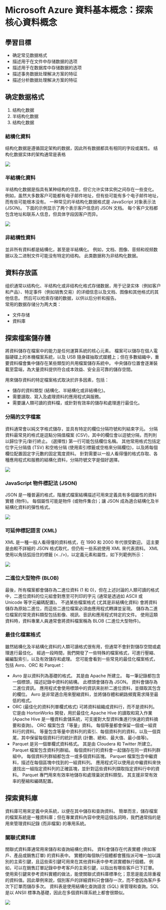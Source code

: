 <h1> Microsoft Azure 資料基本概念：探索核心資料概念 </h1>
<h2>學習目標</h3>
<ul>
  <li>确定常见数据格式</li>
  <li>描述用于在文件中存储数据的选项</li>
  <li>描述用于在数据库中存储数据的选项</li>
  <li>描述事务数据处理解决方案的特征</li>
  <li>描述分析数据处理解决方案的特征</li>
</ul>
<h2>确定数据格式</h3>
<ol>
  <li>结构化数据</li>
  <li>半结构化数据</li>
  <li>结构化数据</li>
</ol>
<h3>結構化資料</h3>
<p>结构化数据是遵循固定架构的数据，因此所有数据都具有相同的字段或属性。 结构化数据实体的架构通常是表格</p>
<img src = "https://docs.microsoft.com/zh-tw/learn/wwl-data-ai/explore-core-data-concepts/media/2-tabular-diagram.png">
<h3>半結構化資料</h3>
<p>半结构化数据是指具有某种结构的信息，但它允许实体实例之间存在一些变化。 例如，虽然大多数客户可能都有电子邮件地址，但有些可能有多个电子邮件地址，而有些可能根本没有。
一种常见的半结构化数据格式是 JavaScript 对象表示法 (JSON)。 下面的示例显示了两个表示客户信息的 JSON 文档。 每个客户文档都包含地址和联系人信息，但具体字段因客户而异。</p>
<img src ="https://github.com/eric2003-tj/DP-900/blob/main/json.png">
<h3>非結構性資料</h3>
<p>並非所有資料都是結構化，甚至是半結構化。 例如，文档、图像、音频和视频数据以及二进制文件可能没有特定的结构。 此类数据称为非结构化数据。</p>
<h2>資料存放區</h2>
<p>组织通常以结构化、半结构化或非结构化格式存储数据，用于记录实体（例如客户和产品）、特定事件（例如销售交易）的详细信息以及文档、图像和其他格式的其他信息。 然后可以检索存储的数据，以供以后分析和报告。
  <br>
常用的数据存储分为两大类：</p>
<ul>
  <li>文件存储</li>
  <li>資料庫</li>
</ul>
<h2>探索檔案儲存體</h2>
<p>將資料儲存在檔案中的能力是任何運算系統的核心元素。 檔案可以儲存在個人電腦硬碟上的本機檔案系統，以及 USB 隨身碟抽取式媒體上；但在多數組織中，重要資料檔會集中儲存在某些類型的共用檔案儲存系統中。 中央儲存位置會逐漸裝載至雲端，為大量資料提供符合成本效益、安全且可靠的儲存空間。</p>
<p>用來儲存資料的特定檔案格式取決於許多因素，包括：</p>
<ul>
  <li>儲存的資料類型 (結構化、半結構化或非結構化)。</li>
  <li>需要讀取、寫入及處理資料的應用程式與服務。</li>
  <li>需要讓人類可讀的資料檔，或針對有效率的儲存和處理進行最佳化。</li>
</ul>
<h3>分隔的文字檔案</h3>
<p>資料通常會以純文字格式儲存，並具有特定的欄位分隔符號和列結束字元。 分隔資料最常見的格式是逗點分隔值檔案 (CSV)，其中的欄位會以逗號分隔，而列則以歸位字元/新行終止。 (選擇性) 第一行可能包括欄位名稱。 其他常用格式包括定位字元分隔值 (TSV) 和空格分隔 (使用索引標籤或空格來分隔欄位)，以及將每個欄位配置固定字元數的固定寬度資料。 針對需要以一般人看得懂的格式存取、各種應用程式和服務的結構化資料，分隔符號文字是個好選擇。</p>
<img src = "https://docs.microsoft.com/en-us/power-query/combine-files-csv">
<h3>JavaScript 物件標記法 (JSON)</h3>
<p>JSON 是一種普遍的格式，階層式檔案結構描述可用來定義具有多個屬性的資料實體 (物件)。 每個屬性可能是物件 (或物件集合)；讓 JSON 成為適合結構化及半結構化資料的彈性格式。</p>
<img src ="https://github.com/eric2003-tj/DP-900/blob/main/json.png">
<h3>可延伸標記語言 (XML)</h3>
<p>XML 是一種一般人看得懂的資料格式，在 1990 和 2000 年代很受歡迎。 這主要是由較不詳細的 JSON 格式取代，但仍有一些系統使用 XML 來代表資料。 XML 使用以角括弧括住的標籤 (<../>)，以定義元素和屬性，如下列範例所示：</p>
<img src = "https://upload.wikimedia.org/wikipedia/commons/thumb/7/73/RecipeBook_XML_Example.svg/425px-RecipeBook_XML_Example.svg.png">
<h3>二進位大型物件 (BLOB)</h3>
<p>最後，所有檔案都會儲存為二進位資料 (1 和 0)，但在上述討論的人類可讀的格式中，二進位資料的位元組會對應至可列印的字元 (通常是透過如 ASCII 或 Unicode 等字元編碼配置)。 不過某些檔案格式 (尤其是非結構化資料) 會將資料儲存為原始二進位，而這些二進位檔案必須由應用程式轉譯並呈現。 儲存為二進位檔案的常見資料類型包括影像、視訊、音訊和應用程式特定的文件。
使用這類資料時，資料專業人員通常會將資料檔案稱為 BLOB (二進位大型物件)。</p>
<h3>最佳化檔案格式</h3>
<p>雖然結構化及半結構化資料的人類可讀格式很有用，但通常不會針對儲存空間或處理進行最佳化。 經過一段時間，我們開發了一些特殊的檔案格式，可進行壓縮、編編製索引，以及有效儲存和處理。
您可能會看到一些常見的最佳化檔案格式，包括 Avro、ORC 和 Parquet：</p>
<ul>
  <li>Avro 是以資料列為基礎的格式。 其是由 Apache 所建立。 每一筆記錄都包含一個標頭，描述記錄中資料的結構。 此標頭會儲存為 JSON。 資料會儲存為二進位資訊。 應用程式會使用標頭中的資訊來剖析二進位資料，並擷取其包含的欄位。 Avro 是非常適合用來壓縮資料，並將儲存體和網路頻寬需求降至最低的格式。
</li>
  <li>ORC (最佳化的資料列單欄式格式) 可將資料組織成資料行，而不是資料列。 它是由 HortonWorks 開發，用於最佳化 Apache Hive 的讀取和寫入作業 (Apache Hive 是一種資料倉儲系統，可支援對大型資料集進行快速的資料摘要和查詢)。 ORC 檔案包含「等量」資料。 每個等量都會保留一個或一組資料行的資料。 等量包含等量中資料列的索引、每個資料列的資料，以及一個頁尾，其中保留每個資料行的統計資訊 (計數、總和、最大值、最小值等)。
</li>
  <li>Parquet 是另一個單欄式資料格式。 其是由 Cloudera 和 Twitter 所建立。 Parquet 檔案包含資料列群組。 每個資料行的資料會一起儲存在同一資料列群組中。 每個資料列群組都包含一或多個資料區塊。 Parquet 檔案包含中繼資料，描述在每個區塊中找到的一組資料列。 應用程式可以使用此中繼資料來快速找出一組指定資料列的正確區塊，並針對這些資料列擷取指定資料行中的資料。 Parquet 專門用來有效率地儲存和處理巢狀資料類型。 其支援非常有效率的壓縮和編碼配置。</li>
</ul>
<h2>探索資料庫</h2>
<p>資料庫可用來定義中央系統，以便在其中儲存和查詢資料。 簡單而言，儲存檔案的檔案系統是一種資料庫；但在專業資料內容中使用這個名詞時，我們通常指的是用來管理資料記錄 (而非檔案) 的專用系統。</p>
<h3>關聯式資料庫</h3>
<p>關聯式資料庫通常用來儲存和查詢結構化資料。 資料會儲存在代表實體 (例如客戶、產品或銷售訂單) 的資料表中。 實體的每個執行個體都會獲指派可唯一加以識別的主索引鍵，且這些索引鍵可用來在其他資料表中參考該實體執行個體。 例如，可以在銷售訂單記錄中參考客戶的主索引鍵，以指出有哪些客戶已下訂單。 使用索引鍵來參考資料實體的做法，能使關聯式資料庫標準化；意思是能去除重複的資料值。因此舉例來說，個別客戶的詳細資料只會儲存一次，而不會因為客戶多次下訂單而儲存多次。 資料表是使用結構化查詢語言 (SQL) 來管理和查詢。SQL 是以 ANSII 標準為基礎，因此在多個資料庫系統上都會很類似。</p>
<img src="https://docs.microsoft.com/zh-tw/learn/wwl-data-ai/explore-core-data-concepts/media/relational-database.png">
